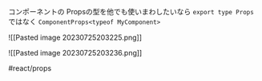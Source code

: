 
コンポーネントの Propsの型を他でも使いまわしたいなら
`export type Props`  ではなく
`ComponentProps<typeof MyComponent>`

![[Pasted image 20230725203225.png]]


![[Pasted image 20230725203236.png]]

#react/props
